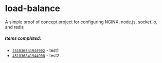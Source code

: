 # load-balance
A simple proof of concept project for configuring NGINX, node.js, socket.io, and redis

##### Items completed:
* [`451836841944902`](https://google.com) - test1
* [`451836841944908`](https://yahoo.com) - test2
